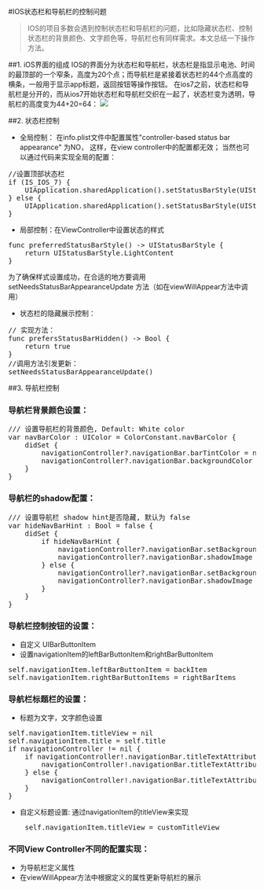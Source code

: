 #IOS状态栏和导航栏的控制问题

>IOS的项目多数会遇到控制状态栏和导航栏的问题，比如隐藏状态栏、控制状态栏的背景颜色、文字颜色等，导航栏也有同样需求。本文总结一下操作方法。

##1. iOS界面的组成
IOS的界面分为状态栏和导航栏，状态栏是指显示电池、时间的最顶部的一个窄条，高度为20个点；而导航栏是紧接着状态栏的44个点高度的横条，一般用于显示app标题，返回按钮等操作按钮。
在ios7之前，状态栏和导航栏是分开的，而从ios7开始状态栏和导航栏交织在一起了，状态栏变为透明，导航栏的高度变为44+20=64：
![](https://mmbiz.qlogo.cn/mmbiz/xkoH02ic8yabs1N8mKiaDdfVM9782Lh1kB6zKL3rZxoc31ib44GGjT5o9r5Wc1GfSR5Pvib2p6Qo0IkPR32jyFE8Sg/0?wx_fmt=jpeg)

##2. 状态栏控制

- 全局控制： 在info.plist文件中配置属性"controller-based status bar appearance" 为NO， 这样，在view controller中的配置都无效； 当然也可以通过代码来实现全局的配置：
<pre>//设置顶部状态栏
if (IS_IOS_7) {
    UIApplication.sharedApplication().setStatusBarStyle(UIStatusBarStyle.Default, animated: false)          
} else {
    UIApplication.sharedApplication().setStatusBarStyle(UIStatusBarStyle.LightContent, animated: false)          
}</pre>

- 局部控制：在ViewController中设置状态的样式
<pre>func preferredStatusBarStyle() -> UIStatusBarStyle {
    return UIStatusBarStyle.LightContent
}</pre>
为了确保样式设置成功，在合适的地方要调用setNeedsStatusBarAppearanceUpdate 方法（如在viewWillAppear方法中调用）

- 状态栏的隐藏展示控制：
<pre>// 实现方法： 
func prefersStatusBarHidden() -> Bool {
    return true
}
//调用方法引发更新：
setNeedsStatusBarAppearanceUpdate()</pre>

##3. 导航栏控制
### 导航栏背景颜色设置：
<pre>
/// 设置导航栏的背景颜色, Default: White color
var navBarColor : UIColor = ColorConstant.navBarColor {
    didSet {
        navigationController?.navigationBar.barTintColor = navBarColor
        navigationController?.navigationBar.backgroundColor = navBarColor
    }
}
</pre>
### 导航栏的shadow配置：
<pre>/// 设置导航栏 shadow hint是否隐藏, 默认为 false
var hideNavBarHint : Bool = false {
    didSet {
        if hideNavBarHint {
            navigationController?.navigationBar.setBackgroundImage(UIImage(), forBarMetrics: UIBarMetrics.Default)
            navigationController?.navigationBar.shadowImage = UIImage()
        } else {
            navigationController?.navigationBar.setBackgroundImage(nil, forBarMetrics: UIBarMetrics.Default)
            navigationController?.navigationBar.shadowImage = nil
        }
    }    
}
</pre>

### 导航栏控制按钮的设置：
- 自定义 UIBarButtonItem
- 设置navigationItem的leftBarButtonItem和rightBarButtonItem 
<pre>self.navigationItem.leftBarButtonItem = backItem
self.navigationItem.rightBarButtonItems = rightBarItems
</pre>

### 导航栏标题栏的设置：
- 标题为文字，文字颜色设置
<pre>
self.navigationItem.titleView = nil
self.navigationItem.title = self.title
if navigationController != nil {
    if navigationController!.navigationBar.titleTextAttributes == nil {
        navigationController!.navigationBar.titleTextAttributes = [NSForegroundColorAttributeName: navTitleColor,NSFontAttributeName:UIFont.systemFontOfSize(18)]
    } else {
        navigationController!.navigationBar.titleTextAttributes![NSForegroundColorAttributeName] = navTitleColor
    }
}
</pre>
- 自定义标题设置: 通过navigationItem的titleView来实现
<pre>
    self.navigationItem.titleView = customTitleView
</pre>

### 不同View Controller不同的配置实现：
- 为导航栏定义属性
- 在viewWillAppear方法中根据定义的属性更新导航栏的展示
